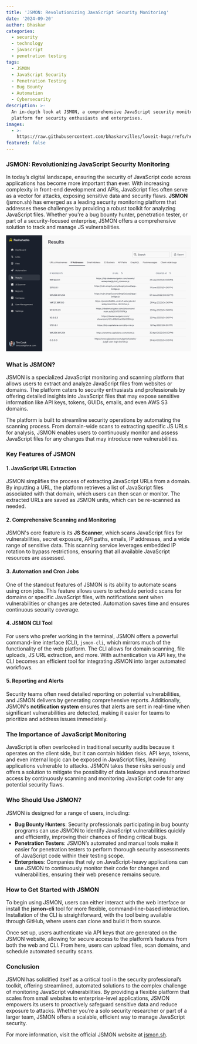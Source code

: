 ```yaml
---
title: 'JSMON: Revolutionizing JavaScript Security Monitoring'
date: '2024-09-20'
author: Bhaskar
categories:
  - security
  - technology
  - javascript
  - penetration testing
tags:
  - JSMON
  - JavaScript Security
  - Penetration Testing
  - Bug Bounty
  - Automation
  - Cybersecurity
description: >-
  An in-depth look at JSMON, a comprehensive JavaScript security monitoring
  platform for security enthusiasts and enterprises.
images:
  - >-
    https://raw.githubusercontent.com/bhaskarvilles/loveit-hugo/refs/heads/master/images/jsmon.png
featured: false
---
```


### JSMON: Revolutionizing JavaScript Security Monitoring

In today’s digital landscape, ensuring the security of JavaScript code across applications has become more important than ever. With increasing complexity in front-end development and APIs, JavaScript files often serve as a vector for attacks, exposing sensitive data and security flaws. **JSMON** (jsmon.sh) has emerged as a leading security monitoring platform that addresses these challenges by providing a robust toolkit for analyzing JavaScript files. Whether you're a bug bounty hunter, penetration tester, or part of a security-focused enterprise, JSMON offers a comprehensive solution to track and manage JS vulnerabilities.

![JSMON](https://raw.githubusercontent.com/bhaskarvilles/loveit-hugo/fe0b6f7932700548d5477b3181e54af32eb73538/images/jsmon.svg)

### What is JSMON?

JSMON is a specialized JavaScript monitoring and scanning platform that allows users to extract and analyze JavaScript files from websites or domains. The platform caters to security enthusiasts and professionals by offering detailed insights into JavaScript files that may expose sensitive information like API keys, tokens, GUIDs, emails, and even AWS S3 domains.

The platform is built to streamline security operations by automating the scanning process. From domain-wide scans to extracting specific JS URLs for analysis, JSMON enables users to continuously monitor and assess JavaScript files for any changes that may introduce new vulnerabilities.

### Key Features of JSMON

#### 1. **JavaScript URL Extraction**
JSMON simplifies the process of extracting JavaScript URLs from a domain. By inputting a URL, the platform retrieves a list of JavaScript files associated with that domain, which users can then scan or monitor. The extracted URLs are saved as JSMON units, which can be re-scanned as needed.

#### 2. **Comprehensive Scanning and Monitoring**
JSMON's core feature is its **JS Scanner**, which scans JavaScript files for vulnerabilities, secret exposure, API paths, emails, IP addresses, and a wide range of sensitive data. This scanning service leverages embedded IP rotation to bypass restrictions, ensuring that all available JavaScript resources are assessed.

#### 3. **Automation and Cron Jobs**
One of the standout features of JSMON is its ability to automate scans using cron jobs. This feature allows users to schedule periodic scans for domains or specific JavaScript files, with notifications sent when vulnerabilities or changes are detected. Automation saves time and ensures continuous security coverage.

#### 4. **JSMON CLI Tool**
For users who prefer working in the terminal, JSMON offers a powerful command-line interface (CLI), `jsmon-cli`, which mirrors much of the functionality of the web platform. The CLI allows for domain scanning, file uploads, JS URL extraction, and more. With authentication via API key, the CLI becomes an efficient tool for integrating JSMON into larger automated workflows.

#### 5. **Reporting and Alerts**
Security teams often need detailed reporting on potential vulnerabilities, and JSMON delivers by generating comprehensive reports. Additionally, JSMON's **notification system** ensures that alerts are sent in real-time when significant vulnerabilities are detected, making it easier for teams to prioritize and address issues immediately.

### The Importance of JavaScript Monitoring

JavaScript is often overlooked in traditional security audits because it operates on the client side, but it can contain hidden risks. API keys, tokens, and even internal logic can be exposed in JavaScript files, leaving applications vulnerable to attacks. JSMON takes these risks seriously and offers a solution to mitigate the possibility of data leakage and unauthorized access by continuously scanning and monitoring JavaScript code for any potential security flaws.

### Who Should Use JSMON?

JSMON is designed for a range of users, including:
- **Bug Bounty Hunters**: Security professionals participating in bug bounty programs can use JSMON to identify JavaScript vulnerabilities quickly and efficiently, improving their chances of finding critical bugs.
- **Penetration Testers**: JSMON’s automated and manual tools make it easier for penetration testers to perform thorough security assessments of JavaScript code within their testing scope.
- **Enterprises**: Companies that rely on JavaScript-heavy applications can use JSMON to continuously monitor their code for changes and vulnerabilities, ensuring their web presence remains secure.

### How to Get Started with JSMON

To begin using JSMON, users can either interact with the web interface or install the **jsmon-cli** tool for more flexible, command-line-based interaction. Installation of the CLI is straightforward, with the tool being available through GitHub, where users can clone and build it from source.

Once set up, users authenticate via API keys that are generated on the JSMON website, allowing for secure access to the platform’s features from both the web and CLI. From here, users can upload files, scan domains, and schedule automated security scans.

### Conclusion

JSMON has solidified itself as a critical tool in the security professional’s toolkit, offering streamlined, automated solutions to the complex challenge of monitoring JavaScript vulnerabilities. By providing a flexible platform that scales from small websites to enterprise-level applications, JSMON empowers its users to proactively safeguard sensitive data and reduce exposure to attacks. Whether you’re a solo security researcher or part of a larger team, JSMON offers a scalable, efficient way to manage JavaScript security.

For more information, visit the official JSMON website at [jsmon.sh](https://jsmon.sh/).
